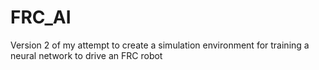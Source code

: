 # FRC_AI

Version 2 of my attempt to create a simulation environment for training a neural network to drive an FRC robot
